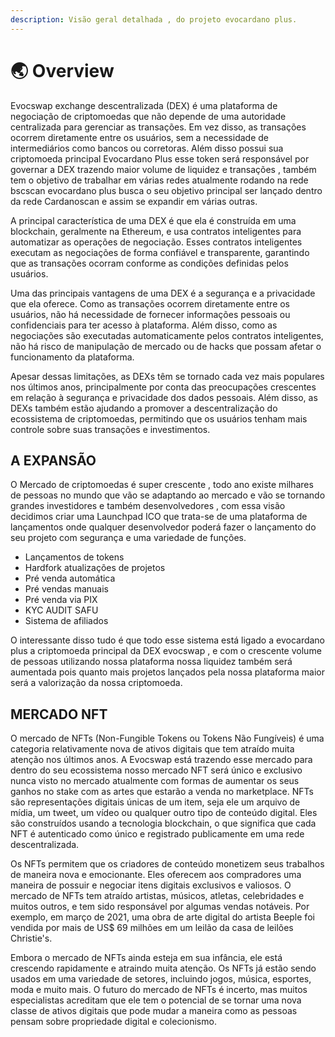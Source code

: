 ```yaml
---
description: Visão geral detalhada , do projeto evocardano plus.
---
```


# 🌏 Overview

Evocswap exchange descentralizada (DEX) é uma plataforma de negociação de criptomoedas que não depende de uma autoridade centralizada para gerenciar as transações. Em vez disso, as transações ocorrem diretamente entre os usuários, sem a necessidade de intermediários como bancos ou corretoras. Além disso possui sua criptomoeda principal Evocardano Plus esse token será responsável por governar a DEX trazendo maior volume de liquidez e transações , também tem o objetivo de trabalhar em várias redes atualmente rodando na rede bscscan evocardano plus busca o seu objetivo principal ser lançado dentro da rede Cardanoscan e assim se expandir em várias outras.

A principal característica de uma DEX é que ela é construída em uma blockchain, geralmente na Ethereum, e usa contratos inteligentes para automatizar as operações de negociação. Esses contratos inteligentes executam as negociações de forma confiável e transparente, garantindo que as transações ocorram conforme as condições definidas pelos usuários.

Uma das principais vantagens de uma DEX é a segurança e a privacidade que ela oferece. Como as transações ocorrem diretamente entre os usuários, não há necessidade de fornecer informações pessoais ou confidenciais para ter acesso à plataforma. Além disso, como as negociações são executadas automaticamente pelos contratos inteligentes, não há risco de manipulação de mercado ou de hacks que possam afetar o funcionamento da plataforma.

Apesar dessas limitações, as DEXs têm se tornado cada vez mais populares nos últimos anos, principalmente por conta das preocupações crescentes em relação à segurança e privacidade dos dados pessoais. Além disso, as DEXs também estão ajudando a promover a descentralização do ecossistema de criptomoedas, permitindo que os usuários tenham mais controle sobre suas transações e investimentos.

## A EXPANSÃO&#x20;

O Mercado de criptomoedas é super crescente , todo ano existe milhares de pessoas no mundo que vão se adaptando ao mercado e vão  se tornando grandes investidores e também desenvolvedores , com essa visão decidimos criar uma Launchpad ICO que trata-se de uma plataforma de lançamentos onde qualquer desenvolvedor poderá fazer o lançamento do seu projeto com segurança e uma variedade de funções.

* Lançamentos de tokens
* Hardfork atualizações de projetos
* Pré venda automática&#x20;
* Pré vendas manuais
* Pré venda via PIX
* KYC  AUDIT  SAFU&#x20;
* Sistema de afiliados

O interessante disso tudo é que todo esse sistema está ligado a evocardano plus a criptomoeda principal da DEX evocswap , e com o crescente volume de pessoas utilizando nossa plataforma nossa liquidez também será aumentada  pois quanto mais projetos lançados pela nossa plataforma maior será a valorização da nossa criptomoeda.

## MERCADO NFT

O mercado de NFTs (Non-Fungible Tokens ou Tokens Não Fungíveis) é uma categoria relativamente nova de ativos digitais que tem atraído muita atenção nos últimos anos. A Evocswap está trazendo esse mercado para dentro do seu ecossistema nosso mercado NFT será único e exclusivo nunca visto no mercado atualmente com formas de aumentar os seus ganhos no stake com as artes que estarão a venda no marketplace.  NFTs são representações digitais únicas de um item, seja ele um arquivo de mídia, um tweet, um vídeo ou qualquer outro tipo de conteúdo digital. Eles são construídos usando a tecnologia blockchain, o que significa que cada NFT é autenticado como único e registrado publicamente em uma rede descentralizada.

Os NFTs permitem que os criadores de conteúdo monetizem seus trabalhos de maneira nova e emocionante. Eles oferecem aos compradores uma maneira de possuir e negociar itens digitais exclusivos e valiosos. O mercado de NFTs tem atraído artistas, músicos, atletas, celebridades e muitos outros, e tem sido responsável por algumas vendas notáveis. Por exemplo, em março de 2021, uma obra de arte digital do artista Beeple foi vendida por mais de US$ 69 milhões em um leilão da casa de leilões Christie's.

Embora o mercado de NFTs ainda esteja em sua infância, ele está crescendo rapidamente e atraindo muita atenção. Os NFTs já estão sendo usados em uma variedade de setores, incluindo jogos, música, esportes, moda e muito mais. O futuro do mercado de NFTs é incerto, mas muitos especialistas acreditam que ele tem o potencial de se tornar uma nova classe de ativos digitais que pode mudar a maneira como as pessoas pensam sobre propriedade digital e colecionismo.



&#x20;
